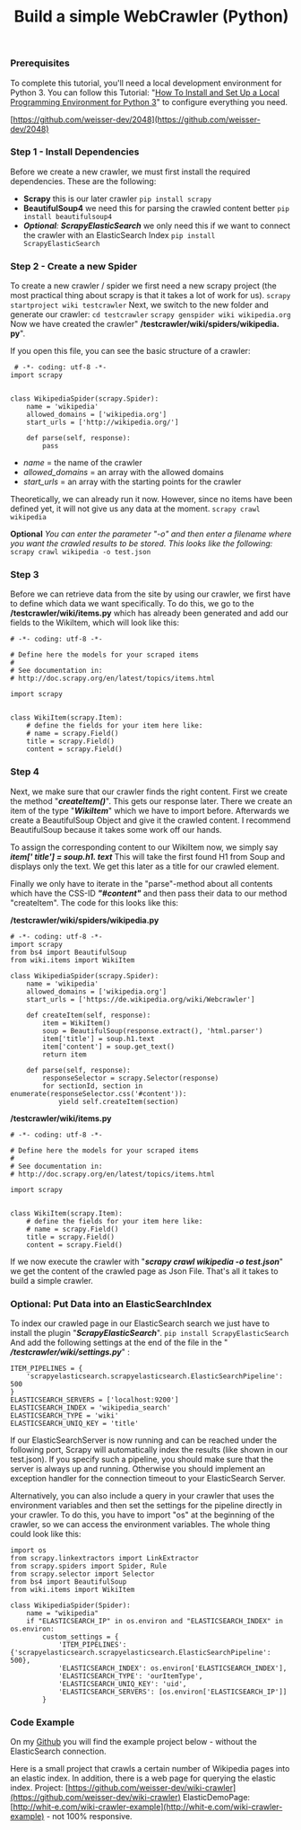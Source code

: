 ﻿---
title: "Build a simple WebCrawler (Python)"
categories:
  - development
tags:
  - development
  - python
---

### Prerequisites
To complete this tutorial, you'll need a local development environment for Python 3. You can follow this Tutorial: "[How To Install and Set Up a Local Programming Environment for Python 3](https://www.digitalocean.com/community/tutorial_series/how-to-install-and-set-up-a-local-programming-environment-for-python-3)" to configure everything you need.

[https://github.com/weisser-dev/2048](https://github.com/weisser-dev/2048)

### Step 1 - Install Dependencies
Before we create a new crawler, we must first install the required dependencies. These are the following:
- **Scrapy**
this is our later crawler
```pip install scrapy```
- **BeautifulSoup4**
we need this for parsing the crawled content better
```pip install beautifulsoup4```
- ****Optional***: ***ScrapyElasticSearch**** 
we only need this if we want to connect the crawler with an ElasticSearch Index
```pip install ScrapyElasticSearch```

### Step 2 - Create a new Spider
To create a new crawler / spider we first need a new scrapy project (the most practical thing about scrapy is that it takes a lot of work for us).
```scrapy startproject wiki testcrawler```
Next, we switch to the new folder and generate our crawler:
``` cd testcrawler ```
``` scrapy genspider wiki wikipedia.org ```
Now we have created the crawler" **/testcrawler/wiki/spiders/wikipedia. py**".

If you open this file, you can see the basic structure of a crawler:

     # -*- coding: utf-8 -*-
    import scrapy
    
    
    class WikipediaSpider(scrapy.Spider):
        name = 'wikipedia'
        allowed_domains = ['wikipedia.org']
        start_urls = ['http://wikipedia.org/']
    
        def parse(self, response):
            pass

 - *name* = the name of the crawler
 - *allowed_domains* = an array with the allowed domains
 - *start_urls* = an array with the starting points for the crawler

Theoretically, we can already run it now. However, since no items have been defined yet, it will not give us any data at the moment.
```scrapy crawl wikipedia```

**Optional** *You can enter the parameter "-o" and then enter a filename where you want the crawled results to be stored. This looks like the following:* 
```scrapy crawl wikipedia -o test.json``` 

### Step 3 
Before we can retrieve data from the site by using our crawler, we first have to define which data we want specifically. To do this, we go to the **/testcrawler/wiki/items.py** which has already been generated and add our fields to the WikiItem, which will look like this:

    # -*- coding: utf-8 -*-
    
    # Define here the models for your scraped items
    #
    # See documentation in:
    # http://doc.scrapy.org/en/latest/topics/items.html
    
    import scrapy
    
    
    class WikiItem(scrapy.Item):
        # define the fields for your item here like:
        # name = scrapy.Field()
        title = scrapy.Field()
        content = scrapy.Field()
        

### Step 4
Next, we make sure that our crawler finds the right content.
First we create the method "***createItem()***". This gets our response later. There we create an item of the type "***WikiItem***" which we have to import before.
Afterwards we create a BeautifulSoup Object and give it the crawled content. 
I recommend BeautifulSoup because it takes some work off our hands.

To assign the corresponding content to our WikiItem now, we simply say ***item[' title'] = soup.h1. text***
This will take the first found H1 from Soup and displays only the text. We get this later as a title for our crawled element.

Finally we only have to iterate in the "parse"-method about all contents which have the CSS-ID ***"#content"*** and then pass their data to our method "createItem".
The code for this looks like this:

**/testcrawler/wiki/spiders/wikipedia.py**

    # -*- coding: utf-8 -*-
    import scrapy
    from bs4 import BeautifulSoup
    from wiki.items import WikiItem
    
    class WikipediaSpider(scrapy.Spider):
        name = 'wikipedia'
        allowed_domains = ['wikipedia.org']
        start_urls = ['https://de.wikipedia.org/wiki/Webcrawler']
    
        def createItem(self, response):
            item = WikiItem()
            soup = BeautifulSoup(response.extract(), 'html.parser')
            item['title'] = soup.h1.text
            item['content'] = soup.get_text()
            return item
    
        def parse(self, response):
            responseSelector = scrapy.Selector(response)
            for sectionId, section in enumerate(responseSelector.css('#content')):
                yield self.createItem(section)

**/testcrawler/wiki/items.py**

    # -*- coding: utf-8 -*-
    
    # Define here the models for your scraped items
    #
    # See documentation in:
    # http://doc.scrapy.org/en/latest/topics/items.html
    
    import scrapy
    
    
    class WikiItem(scrapy.Item):
        # define the fields for your item here like:
        # name = scrapy.Field()
        title = scrapy.Field()
        content = scrapy.Field()

If we now execute the crawler with "***scrapy crawl wikipedia -o test.json***" we get the content of the crawled page as Json File.
That's all it takes to build a simple crawler.

### Optional: Put Data into an ElasticSearchIndex
To index our crawled page in our ElasticSearch search we just have to install the plugin "***ScrapyElasticSearch***".
```pip install ScrapyElasticSearch```
And add the following settings at the end of the file in the 
" ***/testcrawler/wiki/settings.py***" :

    ITEM_PIPELINES = {
        'scrapyelasticsearch.scrapyelasticsearch.ElasticSearchPipeline': 500
    }
    ELASTICSEARCH_SERVERS = ['localhost:9200']
    ELASTICSEARCH_INDEX = 'wikipedia_search'
    ELASTICSEARCH_TYPE = 'wiki'
    ELASTICSEARCH_UNIQ_KEY = 'title'
    
If our ElasticSearchServer is now running and can be reached under the following port, Scrapy will automatically index the results (like shown in our test.json).
If you specify such a pipeline, you should make sure that the server is always up and running. Otherwise you should implement an exception handler for the connection timeout to your ElasticSearch Server.

Alternatively, you can also include a query in your crawler that uses the environment variables and then set the settings for the pipeline directly in your crawler. To do this, you have to import "os" at the beginning of the crawler, so we can access the environment variables.
The whole thing could look like this:

    import os
	from scrapy.linkextractors import LinkExtractor
	from scrapy.spiders import Spider, Rule
	from scrapy.selector import Selector
    from bs4 import BeautifulSoup
    from wiki.items import WikiItem
    
    class WikipediaSpider(Spider):
        name = "wikipedia"
        if "ELASTICSEARCH_IP" in os.environ and "ELASTICSEARCH_INDEX" in os.environ:
            custom_settings = {
                'ITEM_PIPELINES': {'scrapyelasticsearch.scrapyelasticsearch.ElasticSearchPipeline': 500},
                'ELASTICSEARCH_INDEX': os.environ['ELASTICSEARCH_INDEX'],
                'ELASTICSEARCH_TYPE': 'ourItemType',
                'ELASTICSEARCH_UNIQ_KEY': 'uid',
                'ELASTICSEARCH_SERVERS': [os.environ['ELASTICSEARCH_IP']]
            }

### Code Example
On my [Github](https://github.com/weisser-dev/testcrawler) you will find the example project below - without the ElasticSearch connection.

Here is a small project that crawls a certain number of Wikipedia pages into an elastic index. In addition, there is a web page for querying the elastic index.
Project: [https://github.com/weisser-dev/wiki-crawler](https://github.com/weisser-dev/wiki-crawler)
ElasticDemoPage: [http://whit-e.com/wiki-crawler-example](http://whit-e.com/wiki-crawler-example) - not 100% responsive.
